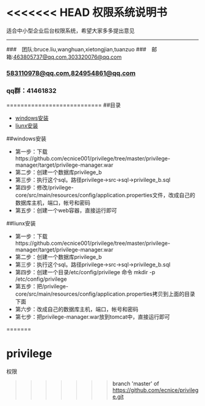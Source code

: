 <<<<<<< HEAD
权限系统说明书
===========================
适合中小型企业后台权限系统，希望大家多多提出意见

****
###　团队:bruce.liu,wanghuan,xietongjian,tuanzuo
###　邮箱:463805737@qq.com,303320076@qq.com
###      583110978@qq.com,824954861@qq.com
###  qq群：41461832

===========================
##<a name="index"/>目录
* [windows安装](#windowstext)
* [liunx安装](#liunxtext)

##<a name="windowstext"/>windows安装
* 第一步：下载https://github.com/ecnice001/privilege/tree/master/privilege-manager/target/privilege-manager.war
* 第二步：创建一个数据库privilege_b
* 第三步：执行这个sql。路径privilege->src->sql->privilege_b.sql
* 第四步：修改/privilege-core/src/main/resources/config/application.properties文件，改成自己的数据库主机，端口，帐号和密码
* 第五步：创建一个web容器，直接运行即可

##<a name="liunxtext"/>liunx安装
* 第一步：下载https://github.com/ecnice001/privilege/tree/master/privilege-manager/target/privilege-manager.war
* 第二步：创建一个数据库privilege_b
* 第三步：执行这个sql。路径privilege->src->sql->privilege_b.sql
* 第四步：创建一个目录/etc/config/privilege 命令 mkdir -p /etc/config/privilege
* 第五步：把/privilege-core/src/main/resources/config/application.properties拷贝到上面的目录下面
* 第六步：改成自己的数据库主机，端口，帐号和密码
* 第七步：把privilege-manager.war放到tomcat中，直接运行即可


=======
# privilege
权限
>>>>>>> branch 'master' of https://github.com/ecnice/privilege.git
